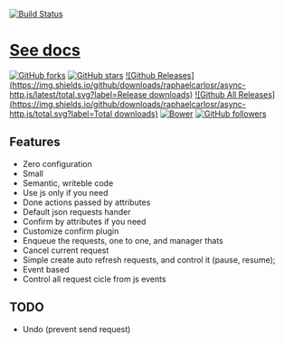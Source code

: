 [![Build Status](https://travis-ci.org/raphaelcarlosr/async-http.js.svg?branch=master)](https://travis-ci.org/raphaelcarlosr/async-http.js)

# [See docs](https://raphaelcarlosr.github.io/async-http.js/index.html)

[![GitHub forks](https://img.shields.io/github/forks/badges/async-http.js.svg?label=Fork)](https://github.com/raphaelcarlosr/async-http.js)
[![GitHub stars](https://img.shields.io/github/stars/badges/async-http.js.svg?label=Star)](https://github.com/raphaelcarlosr/async-http.js)
[![Github Releases](https://img.shields.io/github/downloads/raphaelcarlosr/async-http.js/latest/total.svg?label=Release downloads)](https://github.com/raphaelcarlosr/async-http.js)
[![Github All Releases](https://img.shields.io/github/downloads/raphaelcarlosr/async-http.js/total.svg?label=Total downloads)](https://github.com/raphaelcarlosr/async-http.js)
[![Bower](https://img.shields.io/bower/v/async-http.js.svg)](https://github.com/raphaelcarlosr/async-http.js)
[![GitHub followers](https://img.shields.io/github/followers/raphaelcarlosr.svg?label=Follow)](https://github.com/raphaelcarlosr/async-http.js)


## Features

* Zero configuration
* Small
* Semantic, writeble code
* Use js only if you need
* Done actions passed by attributes
* Default json requests hander
* Confirm by attributes if you need 
* Customize confirm plugin
* Enqueue the requests, one to one, and manager thats
* Cancel current request
* Simple create auto refresh requests, and control it (pause, resume);
* Event based
* Control all request cicle from js events

## TODO

* Undo (prevent send request)
